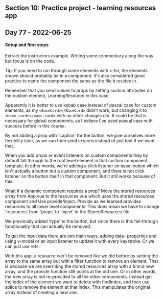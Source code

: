## Section 10: Practice project - learning resources app

## Day 77 - 2022-06-25

#### <b>Setup and first steps</b>

Extract the instructors example. Writing some commentary along the way but focus is on the code.

Tip: If you need to run through some elements with v-for, the elements shown should probably be in a component. It's also considered good practice to name the component the same as the file it resides in.

Remember that you send values to props by setting custom attributes on the custom element, LearningResource in this case.

Apparently it is better to use kebab case instead of pascal case for custom elements, as my `<BaseCard></BaseCard>` didn't work, but changing it to `<base-card></base-card>` with no other changes did. It could be that is necessary for global components, as I believe I've used pascal case with success before in this course.

By not adding a prop with 'caption' for the button, we give ourselves more flexibility later, as we can then send in icons instead of just text if we want that.

When you add props or event listeners on custom components they by default fall through to the root level element in that custom component template. In other words, we're adding a click listener on base-button which isn't actually a button but a custom component, and there is not click listener on the button itself in that component. But it still works because of this.

What if a dynamic component requires a prop? Move the stored resources array from App.vue to the resources.vue which uses the stored resources component and Use provide/inject. Provide as we learned provides resources to all lower level components. This does mean we have to change 'resources' from 'props' to 'inject' in the StoredResources file.

We previously added 'type' to the button, but since there is this fall-through functionality that can actually be removed.

To get the input data there are two main ways, adding data- properties and using v-model or an input listener to update it with every keystroke. Or we can just use refs.

With this app, a resource can't be removed like we did before by setting the array to the same array but with a filter function to remove an element. That is because we are overriding the stored resources array with a brand new array, and the provide function still points at the old one. Or in other words, the new array is not re-provided to all the other components. Instead get the index of the element we want to delete
with findIndex, and then use splice to remove the element at that index. This manipulates the original array instead of creating a new one.

